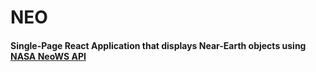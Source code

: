 # NEO

#### Single-Page React Application that displays Near-Earth objects using [NASA NeoWS API](https://api.nasa.gov/api.html#NeoWS)

